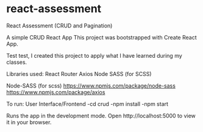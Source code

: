 # react-assessment
React Assessment (CRUD and Pagination)

A simple CRUD React App
This project was bootstrapped with Create React App.

Test test, I created this project to apply what I have learned during my classes.

Libraries used: 
React Router
Axios
Node SASS (for SCSS)

Node-SASS (for scss)
https://www.npmjs.com/package/node-sass 
https://www.npmjs.com/package/axios 

To run:
User Interface/Frontend 
-cd crud 
-npm install 
-npm start

Runs the app in the development mode.
Open http://localhost:5000 to view it in your browser.

